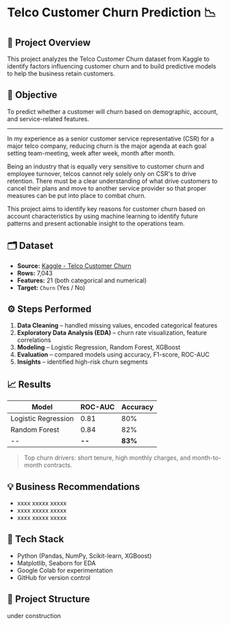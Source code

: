 
# Telco Customer Churn Prediction 📉

## 🧩 Project Overview
This project analyzes the Telco Customer Churn dataset from Kaggle to identify factors influencing customer churn and to build predictive models to help the business retain customers.

## 🎯 Objective
To predict whether a customer will churn based on demographic, account, and service-related features.

---

In my experience as a senior customer service representative (CSR) for a major telco company, reducing churn is the major agenda at each goal setting team-meeting, week after week, month after month. 


Being an industry that is equally very sensitive to customer churn and employee turnover, telcos cannot rely solely only on CSR's to drive retention. There must be a clear understanding of what drive customers to cancel their plans and move to another service provider so that proper measures can be put into place to combat churn. 


This project aims to identify key reasons for customer churn based on account characteristics by using machine learning to identify future patterns and present actionable insight to the operations team.



## 🗂️ Dataset
- **Source:** [Kaggle - Telco Customer Churn](https://www.kaggle.com/blastchar/telco-customer-churn)
- **Rows:** 7,043
- **Features:** 21 (both categorical and numerical)
- **Target:** `Churn` (Yes / No)

## ⚙️ Steps Performed
1. **Data Cleaning** – handled missing values, encoded categorical features  
2. **Exploratory Data Analysis (EDA)** – churn rate visualization, feature correlations  
3. **Modeling** – Logistic Regression, Random Forest, XGBoost  
4. **Evaluation** – compared models using accuracy, F1-score, ROC-AUC  
5. **Insights** – identified high-risk churn segments  

## 📈 Results
| Model | ROC-AUC | Accuracy |
|--------|----------|-----------|
| Logistic Regression | 0.81 | 80% |
| Random Forest | 0.84 | 82% |
| -- | **--** | **83%** |

> Top churn drivers: short tenure, high monthly charges, and month-to-month contracts.

## 💡 Business Recommendations
- xxxx xxxxx xxxxx
- xxxx xxxxx xxxxx
- xxxx xxxxx xxxxx  

## 🧰 Tech Stack
- Python (Pandas, NumPy, Scikit-learn, XGBoost)
- Matplotlib, Seaborn for EDA
- Google Colab for experimentation
- GitHub for version control

## 📁 Project Structure
under construction

